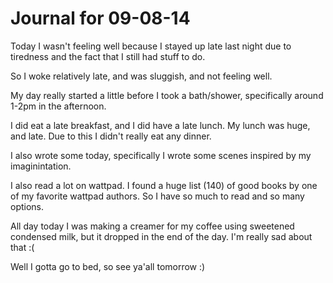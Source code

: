 # Journal for 09-08-14

Today I wasn't feeling well because I stayed up late last night due to tiredness and the fact that I still had stuff to do.

So I woke relatively late, and was sluggish, and not feeling well. 

My day really started a little before I took a bath/shower, specifically around 1-2pm in the afternoon.

I did eat a late breakfast, and I did have a late lunch. My lunch was huge, and late. Due to this I didn't really eat any dinner.

I also wrote some today, specifically I wrote some scenes inspired by my imaginintation.

I also read a lot on wattpad. I found a huge list (140) of good books by one of my favorite wattpad authors. So I have so much to read and so many options.

All day today I was making a creamer for my coffee using sweetened condensed milk, but it dropped in the end of the day. I'm really sad about that :(

Well I gotta go to bed, so see ya'all tomorrow :)


